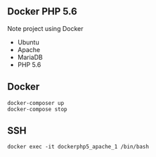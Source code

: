 Docker PHP 5.6
---

Note project using Docker

- Ubuntu
- Apache
- MariaDB
- PHP 5.6

## Docker

```
docker-composer up
docker-compose stop
```

## SSH

```
docker exec -it dockerphp5_apache_1 /bin/bash
```
